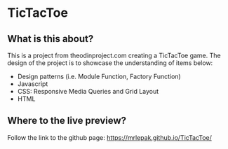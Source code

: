 # TicTacToe

## What is this about?
This is a project from theodinproject.com creating a TicTacToe game.
The design of the project is to showcase the understanding of items below:
- Design patterns (i.e. Module Function, Factory Function)
- Javascript
- CSS: Responsive Media Queries and Grid Layout
- HTML

## Where to the live preview?
Follow the link to the github page: https://mrlepak.github.io/TicTacToe/